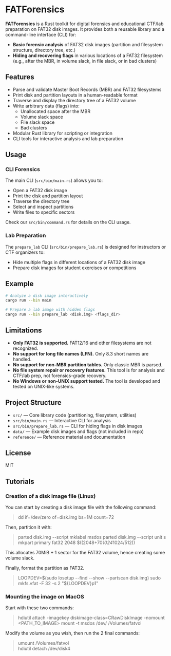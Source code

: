 # FATForensics

**FATForensics** is a Rust toolkit for digital forensics and educational CTF/lab preparation on FAT32 disk images. It provides both a reusable library and a command-line interface (CLI) for:

- **Basic forensic analysis** of FAT32 disk images (partition and filesystem structure, directory tree, etc.)
- **Hiding and recovering flags** in various locations of a FAT32 filesystem (e.g., after the MBR, in volume slack, in file slack, or in bad clusters)

## Features

- Parse and validate Master Boot Records (MBR) and FAT32 filesystems
- Print disk and partition layouts in a human-readable format
- Traverse and display the directory tree of a FAT32 volume
- Write arbitrary data (flags) into:
  - Unallocated space after the MBR
  - Volume slack space
  - File slack space
  - Bad clusters
- Modular Rust library for scripting or integration
- CLI tools for interactive analysis and lab preparation

## Usage

### CLI Forensics

The main CLI (`src/bin/main.rs`) allows you to:
- Open a FAT32 disk image
- Print the disk and partition layout
- Traverse the directory tree
- Select and inspect partitions
- Write files to specific sectors

Check our `src/bin/command.rs` for details on the CLI usage.

### Lab Preparation

The `prepare_lab` CLI (`src/bin/prepare_lab.rs`) is designed for instructors or CTF organizers to:
- Hide multiple flags in different locations of a FAT32 disk image
- Prepare disk images for student exercises or competitions

## Example

```sh
# Analyze a disk image interactively
cargo run --bin main

# Prepare a lab image with hidden flags
cargo run --bin prepare_lab <disk.img> <flags_dir>
```

## Limitations

- **Only FAT32 is supported.** FAT12/16 and other filesystems are not recognized.
- **No support for long file names (LFN).** Only 8.3 short names are handled.
- **No support for non-MBR partition tables.** Only classic MBR is parsed.
- **No file system repair or recovery features.** This tool is for analysis and CTF/lab prep, not forensics-grade recovery.
- **No Windows or non-UNIX support tested.** The tool is developed and tested on UNIX-like systems.

## Project Structure

- `src/` — Core library code (partitioning, filesystem, utilities)
- `src/bin/main.rs` — Interactive CLI for analysis
- `src/bin/prepare_lab.rs` — CLI for hiding flags in disk images
- `data/` — Example disk images and flags (not included in repo)
- `reference/` — Reference material and documentation

## License

MIT

## Tutorials

### Creation of a disk image file (Linux)

You can start by creating a disk image file with the following command:

> dd if=/dev/zero of=disk.img bs=1M count=72

Then, partition it with:

> parted disk.img --script mklabel msdos
> parted disk.img --script unit s mkpart primary fat32 2048 $((2048+70*1024*1024/512))

This allocates 70MiB + 1 sector for the FAT32 volume, hence creating some volume slack.

Finally, format the partition as FAT32.

> LOOPDEV=$(sudo losetup --find --show --partscan disk.img)
> sudo mkfs.vfat -F 32 -s 2 "${LOOPDEV}p1"

### Mounting the image on MacOS

Start with these two commands: 
> hdiutil attach -imagekey diskimage-class=CRawDiskImage -nomount <PATH_TO_IMAGE>
> mount -t msdos /dev/<DISK> /Volumes/fatvol

Modify the volume as you wish, then run the 2 final commands:

> umount /Volumes/fatvol                     
> hdiutil detach /dev/disk4